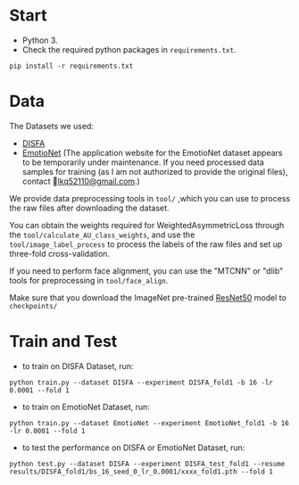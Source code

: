 Start
=
- Python 3.
- Check the required python packages in `requirements.txt`.
```
pip install -r requirements.txt
```

Data
=
The Datasets we used:
  * [DISFA](http://mohammadmahoor.com/disfa-contact-form/)
  * [EmotioNet](http://cbcsl.ece.ohio-state.edu/EmotionNetChallenge/)
    (The application website for the EmotioNet dataset appears to be temporarily under maintenance. If you need processed data samples for training (as I am not authorized to provide the original files), contact 📮lkq52110@gmail.com.)

We provide data preprocessing tools in ```tool/``` ,which you can use to process the raw files after downloading the dataset.

You can obtain the weights required for WeightedAsymmetricLoss through the ```tool/calculate_AU_class_weights```, and use the ```tool/image_label_process``` to process the labels of the raw files and set up three-fold cross-validation.

If you need to perform face alignment, you can use the "MTCNN" or "dlib" tools for preprocessing in ```tool/face_align```.

Make sure that you download the ImageNet pre-trained [ResNet50](https://download.pytorch.org/models/resnet50-19c8e357.pth) model to `checkpoints/` 

Train and Test
=

- to train on DISFA Dataset, run:
```
python train.py --dataset DISFA --experiment DISFA_fold1 -b 16 -lr 0.0001 --fold 1
```

- to train on EmotioNet Dataset, run:
```
python train.py --dataset EmotioNet --experiment EmotioNet_fold1 -b 16 -lr 0.0001 --fold 1
```

- to test the performance on DISFA or EmotioNet Dataset, run:
```
python test.py --dataset DISFA --experiment DISFA_test_fold1 --resume results/DISFA_fold1/bs_16_seed_0_lr_0.0001/xxxx_fold1.pth --fold 1
```
